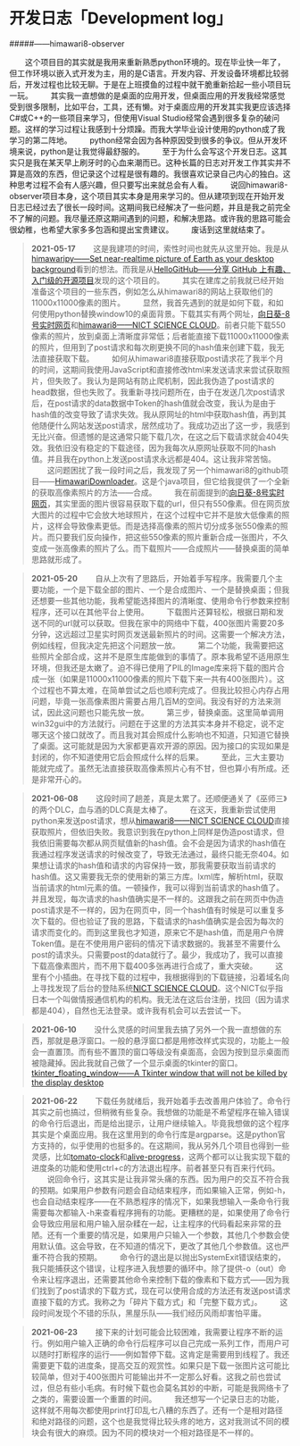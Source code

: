 # 开发日志「Development log」
#####——himawari8-observer


&emsp;&emsp;这个项目目的其实就是我用来重新熟悉python环境的。现在毕业快一年了，但工作环境以嵌入式开发为主，用的是C语言。开发内容、开发设备环境都比较弱后，开发过程也比较无聊。于是在上班摸鱼的过程中就干脆重新拾起一些小项目玩一玩。
&emsp;&emsp;其实我一直想做的是桌面的应用开发，但桌面应用的开发我经常感觉受到很多限制，比如平台，工具，还有懒。对于桌面应用的开发其实我更应该选择C#或C++的一些项目来学习，但使用Visual Studio经常会遇到很多复杂的破问题。这样的学习过程让我感到十分烦躁。而我大学毕业设计使用的python成了我学习的第二阵地。
&emsp;&emsp;python经常会因为各种原因受到很多的争议。但从开发环境来说，python是让我觉得最舒服的。
&emsp;&emsp;至于为什么会写这个开发日志。这其实只是我在某天早上刷牙时的心血来潮而已。这种长篇的日志对开发工作其实并不算是高效的东西，但记录这个过程是很有趣的。我很喜欢记录自己内心的独白。这种思考过程不会有人感兴趣，但只要写出来就总会有人看。
&emsp;&emsp;说回himawari8-observer项目本身，这个项目其实本身是用来学习的。但从建项到现在开始开发日志已经过去了很长一段时间。这期间我已经解决了一些问题，并且是我之前完全不了解的问题。我尽量还原这期间遇到的问题，和解决思路。或许我的思路可能会很幼稚，也希望大家多多包涵和提出宝贵建议。
&emsp;&emsp;废话到这里就结束了。

>**2021-05-17**
>&emsp;&emsp;这是我建项的时间，索性时间也就先从这里开始。我是从[himawaripy——Set near-realtime picture of Earth as your desktop background](https://github.com/boramalper/himawaripy)看到的想法。而我是从[HelloGitHub——分享 GitHub 上有趣、入门级的开源项目](https://github.com/521xueweihan/HelloGitHub)发现的这个项目的。
>&emsp;&emsp;其实在建库之前我就已经开始准备这个项目的一些东西，例如怎么从himawari8的网站上获取他们的11000x11000像素的图片。
>&emsp;&emsp;显然，我首先遇到的就是如何下载，和如何使用python替换window10的桌面背景。下载其实有两个网址，[向日葵-8号实时网页](https://himawari8.nict.go.jp/)和[himawari8——NICT SCIENCE CLOUD](https://sc-nc-web.nict.go.jp/wsdb_osndisk/shareDirDownload/bDw2maKV)。前者只能下载550像素的照片，放到桌面上清晰度非常低；后者能直接下载11000x11000像素的照片，但用到了post请求和每次刷更换不同的hash值来创建下载，我无法直接获取下载。
>&emsp;&emsp;如何从himawari8直接获取post请求花了我半个月的时间，这期间我使用JavaScript和直接修改html来发送请求来尝试获取照片，但失败了。我认为是网站有防止爬机制，因此我伪造了post请求的head数据，但也失败了。我重新寻找问题所在，由于在发送几次post请求后，在post请求的data数据中Token的hash值就会改变，我认为是由于hash值的改变导致了请求失效。我从原网址的html中获取hash值，再到其他随便什么网站发送post请求，居然成功了。我成功迈出了这一步，我感到无比兴奋。但遗憾的是这通常只能下载几次，在这之后下载请求就会404失效。我依旧没有稳定的下载途径，因为我每次从原网址获取不同的hash值。并且我在python上发送post请求永远都是404。这让我非常苦恼。
>&emsp;&emsp;这问题困扰了我一段时间之后，我发现了另一个himawari8的github项目——[HimawariDownloader](https://github.com/LsHallo/HimawariDownloader)。这是个java项目，但它给我提供了一个全新的获取高像素照片的方法——合成。
>&emsp;&emsp;我在前面提到的[向日葵-8号实时网页](https://himawari8.nict.go.jp/)，其实里面的图片很容易获取下载的url，但只有550像素。但在网页放大图片的过程中它会放大地球照片，在这个过程中它并不是放大低像素的照片，这样会导致像素更低。而是选择高像素的照片切分成多张550像素的照片。而只要我们反向操作，把这些550像素的照片重新合成一张图片，不久变成一张高像素的照片了么。而下载照片——合成照片——替换桌面的简单思路就形成了。

>**2021-05-20**
>&emsp;&emsp;自从上次有了思路后，开始着手写程序。我需要几个主要功能，一个是下载全部的图片、一个是合成图片、一个是替换桌面；但我还想要一些其他功能，我希望能选择图片的清晰度、使用命令行参数来控制程序，还可以在其他平台上使用。
>&emsp;&emsp;下载图片还算轻松，根据日期和发送不同的url就可以获取。但我在家中的网络中下载，400张图片需要20多分钟，这远超过卫星实时网页发送最新照片的时间。这需要一个解决方法，例如线程，但我决定先把这个问题放一放。
>&emsp;&emsp;第二个功能，我需要把这些照片全部合成，这并不是原生库能做到的事情了。原本我希望不适用原生环境，但我还是太嫩了。迫不得已使用了PIL的Image库来将下载的图片合成一张（如果是11000x11000像素的照片下载下来一共有400张图片）。这个过程也不算太难，在简单尝试之后也顺利完成了。但我比较担心内存占用问题，毕竟一张高像素图片需要占用几百M的空间。我没有好的方法来测试，因此这问题也只能先放一放。
>&emsp;&emsp;第三步，替换桌面。这里简单调用win32gui中的方法就行。问题在于这里的方法其实本身并不稳定，说不定哪天这个接口就改了。而且我对其会照成什么影响也不知道，只知道它替换了桌面。这可能就是因为大家都更喜欢开源的原因。因为接口的实现如果是封闭的，你不知道使用它后会照成什么样的后果。
>&emsp;&emsp;至此，三大主要功能就完成了。虽然无法直接获取高像素照片心有不甘，但也算小有所成。还是非常开心的。

>**2021-06-08**
>&emsp;&emsp;这段时间了趟差，真是太累了。还顺便通关了《巫师三》的两个DLC，血与酒的DLC真是太棒了。
>&emsp;&emsp;在这天，我重新尝试使用python来发送post请求，想从[himawari8——NICT SCIENCE CLOUD](https://sc-nc-web.nict.go.jp/wsdb_osndisk/shareDirDownload/bDw2maKV)直接获取照片，但依旧失败。我意识到我在python上同样是伪造post请求，但我依旧需要每次都从网页赋值新的hash值。会不会是因为请求的hash值在我通过程序发送请求的时候改变了，导致无法通过，最终只能无奈404。如果想让请求的hash值和请求的内容保持一致，那我需要获取当前请求的hash值。这又需要我无奈的使用新的第三方库。lxml库，解析html，获取当前请求的html元素的值。一顿操作，我可以得到当前请求的hash值了。并且发现，每次请求的hash值确实是不一样的。这跟我之前在网页中伪造post请求是不一样的，因为在网页中，同一个hash值有时候是可以重复多次下载的。但也验证了我的思路，下载请求的hash值确实是会因为每次的请求而变化的。而到这里我也才知道，原来它不是hash值，而是用户令牌Token值。是在不使用用户密码的情况下请求数据的。我甚至不需要什么post的请求头。只需要post的data就行了。最少，我成功了，我可以直接下载高像素图片，而不用下载400多张再进行合成了，重大突破。
>&emsp;&emsp;这里有个小插曲。在寻找下载的过程中，我根据得到的下载链接，沿着域名向上寻找发现了后台的登陆系统[NICT SCIENCE CLOUD](https://sc-nc-web.nict.go.jp/wsdb_osndisk)。这个NICT似乎指日本一个叫做情报通信机构的机构。我无法在这后台注册，找回（因为请求都是404），自然也无法登录。或许我有机会可以去尝试一下。

>**2021-06-10**
>&emsp;&emsp;没什么灵感的时间里我去搞了另外一个我一直想做的东西，那就是悬浮窗口。一般的悬浮窗口都是用修改样式实现的，功能上一般会一直置顶。而有些不置顶的窗口等级没有桌面高，会因为按到显示桌面而被隐藏掉。因此我就自己做了一个显示桌面的tkinter的窗口。[tkinter_floating_window——A Tkinter window that will not be killed by the display desktop](https://github.com/zhengqingquan/tkinter_floating_window)

>**2021-06-22**
>&emsp;&emsp;下载任务就绪后，我开始着手去改善用户体验了。命令行其实之前也搞过，但稍微有些复杂。我想做的功能是不希望程序在输入错误的命令行后退出，而是给出提示，让用户继续输入。毕竟我想做的这个程序其实是个桌面应用。我在这里用到的命令行库是argparse。这是python官方支持的，似乎使用的也挺多的。在这期间，我从另外几个项目也得到一些灵感，比如[tomato-clock](https://github.com/coolcode/tomato-clock)和[alive-progress](https://github.com/rsalmei/alive-progress)，这两个都可以让我实现下载的进度条的功能和使用ctrl+c的方法退出程序。前者甚至只有百来行代码。
>&emsp;&emsp;说回命令行，这其实是让我非常头痛的东西。因为用户的交互不符合我的预期。如果用户参数有问题会自动结束程序，而如果输入正常，例如-h，也会自动结束程序——在不熟悉程序的情况下，如果我想输入一条命令行我需要每次都输入-h来查看程序拥有的功能。更糟糕的是，如果使用了命令行会导致应用层和用户输入层杂糅在一起，让主程序的代码看起来非常的丑陋。还有一个重要的情况是，如果用户只输入一个参数，其他几个参数会使用默认值。这会导致，在不知道的情况下，更改了其他几个参数值。这也严重不符合我的预期。
>&emsp;&emsp;命令行的退出是以抛出SystemExit错误结束的，我只能捕获这个错误，让程序进入我想要的循环中。除了提供-o（out）命令来让程序退出，还需要其他命令来控制下载的像素和下载方式——因为我们找到了post请求的下载方式，现在可以使用合成的方法还有发送post请求直接下载的方式。我称之为「碎片下载方式」和「完整下载方式」。
>&emsp;&emsp;这段时间发现个不错的乐队，黑屋乐队——我们经历风雨却害怕平庸。

>**2021-06-23**
>&emsp;&emsp;接下来的计划可能会比较困难，我需要让程序不断的运行。例如用户输入正确的命令行后程序可以自己完成一系列工作，而用户可以随时打断程序的运行——例如暂停下载。这肯定是需要用到线程了。我还需要更下载的进度条，提高交互的观赏性。如果只是下载一张图片这可能比较简单，但对于400张图片可能输出并不一定那么好看。这我之前也尝试过，但总有些小毛病。有时候下载也会莫名其妙的中断，可能是我网络卡了之类的，需要设置一个重置的时间。
>&emsp;&emsp;我还想写一个记录日志的功能，这样就不用每次都使用print打印乱七八糟的东西了。还有一个是相对路径和绝对路径的问题，这个也是我觉得比较头疼的地方，这对我测试不同的模块会有很大的麻烦。因为不同的模块对一个相对路径是不一样的。
